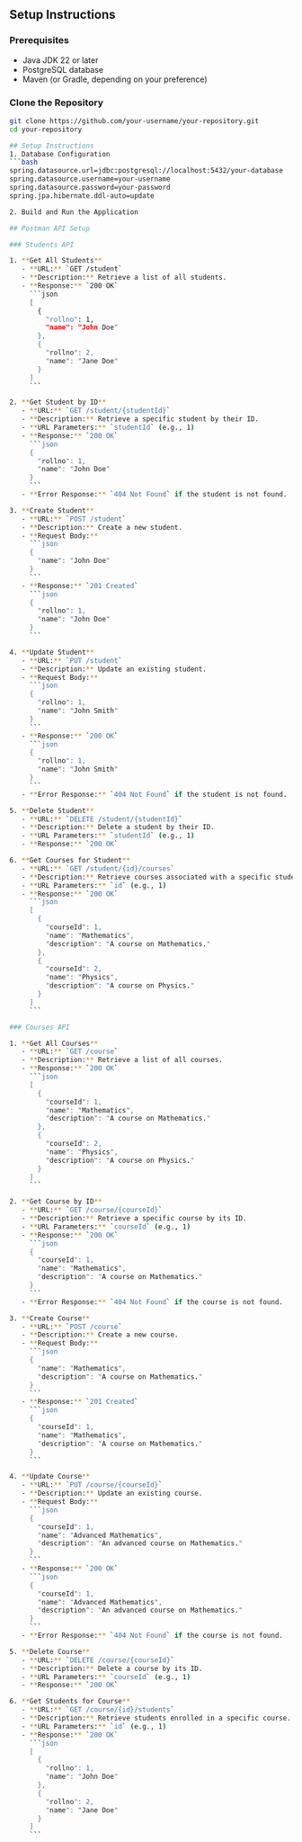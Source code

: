 ## Setup Instructions

### Prerequisites
- Java JDK 22 or later
- PostgreSQL database
- Maven (or Gradle, depending on your preference)

### Clone the Repository
```bash
git clone https://github.com/your-username/your-repository.git
cd your-repository

## Setup Instructions
1. Database Configuration
```bash
spring.datasource.url=jdbc:postgresql://localhost:5432/your-database
spring.datasource.username=your-username
spring.datasource.password=your-password
spring.jpa.hibernate.ddl-auto=update

2. Build and Run the Application

## Postman API Setup

### Students API

1. **Get All Students**
   - **URL:** `GET /student`
   - **Description:** Retrieve a list of all students.
   - **Response:** `200 OK`
     ```json
     [
       {
         "rollno": 1,
         "name": "John Doe"
       },
       {
         "rollno": 2,
         "name": "Jane Doe"
       }
     ]
     ```

2. **Get Student by ID**
   - **URL:** `GET /student/{studentId}`
   - **Description:** Retrieve a specific student by their ID.
   - **URL Parameters:** `studentId` (e.g., 1)
   - **Response:** `200 OK`
     ```json
     {
       "rollno": 1,
       "name": "John Doe"
     }
     ```
   - **Error Response:** `404 Not Found` if the student is not found.

3. **Create Student**
   - **URL:** `POST /student`
   - **Description:** Create a new student.
   - **Request Body:**
     ```json
     {
       "name": "John Doe"
     }
     ```
   - **Response:** `201 Created`
     ```json
     {
       "rollno": 1,
       "name": "John Doe"
     }
     ```

4. **Update Student**
   - **URL:** `PUT /student`
   - **Description:** Update an existing student.
   - **Request Body:**
     ```json
     {
       "rollno": 1,
       "name": "John Smith"
     }
     ```
   - **Response:** `200 OK`
     ```json
     {
       "rollno": 1,
       "name": "John Smith"
     }
     ```
   - **Error Response:** `404 Not Found` if the student is not found.

5. **Delete Student**
   - **URL:** `DELETE /student/{studentId}`
   - **Description:** Delete a student by their ID.
   - **URL Parameters:** `studentId` (e.g., 1)
   - **Response:** `200 OK`

6. **Get Courses for Student**
   - **URL:** `GET /student/{id}/courses`
   - **Description:** Retrieve courses associated with a specific student.
   - **URL Parameters:** `id` (e.g., 1)
   - **Response:** `200 OK`
     ```json
     [
       {
         "courseId": 1,
         "name": "Mathematics",
         "description": "A course on Mathematics."
       },
       {
         "courseId": 2,
         "name": "Physics",
         "description": "A course on Physics."
       }
     ]
     ```

### Courses API

1. **Get All Courses**
   - **URL:** `GET /course`
   - **Description:** Retrieve a list of all courses.
   - **Response:** `200 OK`
     ```json
     [
       {
         "courseId": 1,
         "name": "Mathematics",
         "description": "A course on Mathematics."
       },
       {
         "courseId": 2,
         "name": "Physics",
         "description": "A course on Physics."
       }
     ]
     ```

2. **Get Course by ID**
   - **URL:** `GET /course/{courseId}`
   - **Description:** Retrieve a specific course by its ID.
   - **URL Parameters:** `courseId` (e.g., 1)
   - **Response:** `200 OK`
     ```json
     {
       "courseId": 1,
       "name": "Mathematics",
       "description": "A course on Mathematics."
     }
     ```
   - **Error Response:** `404 Not Found` if the course is not found.

3. **Create Course**
   - **URL:** `POST /course`
   - **Description:** Create a new course.
   - **Request Body:**
     ```json
     {
       "name": "Mathematics",
       "description": "A course on Mathematics."
     }
     ```
   - **Response:** `201 Created`
     ```json
     {
       "courseId": 1,
       "name": "Mathematics",
       "description": "A course on Mathematics."
     }
     ```

4. **Update Course**
   - **URL:** `PUT /course/{courseId}`
   - **Description:** Update an existing course.
   - **Request Body:**
     ```json
     {
       "courseId": 1,
       "name": "Advanced Mathematics",
       "description": "An advanced course on Mathematics."
     }
     ```
   - **Response:** `200 OK`
     ```json
     {
       "courseId": 1,
       "name": "Advanced Mathematics",
       "description": "An advanced course on Mathematics."
     }
     ```
   - **Error Response:** `404 Not Found` if the course is not found.

5. **Delete Course**
   - **URL:** `DELETE /course/{courseId}`
   - **Description:** Delete a course by its ID.
   - **URL Parameters:** `courseId` (e.g., 1)
   - **Response:** `200 OK`

6. **Get Students for Course**
   - **URL:** `GET /course/{id}/students`
   - **Description:** Retrieve students enrolled in a specific course.
   - **URL Parameters:** `id` (e.g., 1)
   - **Response:** `200 OK`
     ```json
     [
       {
         "rollno": 1,
         "name": "John Doe"
       },
       {
         "rollno": 2,
         "name": "Jane Doe"
       }
     ]
     ```
